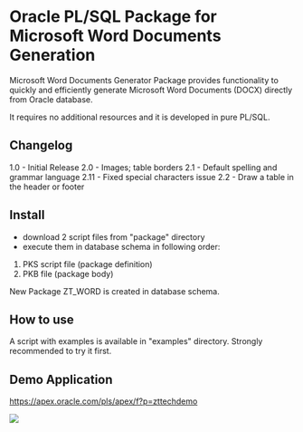 # Oracle PL/SQL Package for Microsoft Word Documents Generation
Microsoft Word Documents Generator Package provides functionality to quickly and efficiently generate Microsoft Word Documents (DOCX) directly from Oracle database.

It requires no additional resources and it is developed in pure PL/SQL.

## Changelog
1.0 - Initial Release
2.0 - Images; table borders
2.1 - Default spelling and grammar language
2.11 - Fixed special characters issue
2.2 - Draw a table in the header or footer

## Install
- download 2 script files from "package" directory 
- execute them in database schema in following order:
1. PKS script file (package definition)
2. PKB file (package body)

New Package ZT_WORD is created in database schema.

## How to use
A script with examples is available in "examples" directory. Strongly recommended to try it first.

## Demo Application
https://apex.oracle.com/pls/apex/f?p=zttechdemo

![](https://github.com/zorantica/qr-code/blob/master/preview.jpg)
